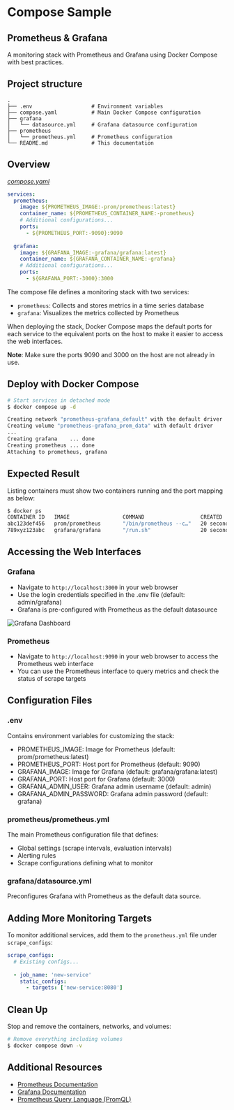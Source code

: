 # Compose Sample
## Prometheus & Grafana

A monitoring stack with Prometheus and Grafana using Docker Compose with best practices.

## Project structure

```
.
├── .env                   # Environment variables
├── compose.yaml           # Main Docker Compose configuration
├── grafana
│   └── datasource.yml     # Grafana datasource configuration
├── prometheus
│   └── prometheus.yml     # Prometheus configuration
└── README.md              # This documentation
```

## Overview

[_compose.yaml_](compose.yaml)
```yaml
services:
  prometheus:
    image: ${PROMETHEUS_IMAGE:-prom/prometheus:latest}
    container_name: ${PROMETHEUS_CONTAINER_NAME:-prometheus}
    # Additional configurations...
    ports:
      - ${PROMETHEUS_PORT:-9090}:9090
    
  grafana:
    image: ${GRAFANA_IMAGE:-grafana/grafana:latest}
    container_name: ${GRAFANA_CONTAINER_NAME:-grafana}
    # Additional configurations...
    ports:
      - ${GRAFANA_PORT:-3000}:3000
```

The compose file defines a monitoring stack with two services:
- `prometheus`: Collects and stores metrics in a time series database
- `grafana`: Visualizes the metrics collected by Prometheus

When deploying the stack, Docker Compose maps the default ports for each service to the equivalent ports on the host to make it easier to access the web interfaces.

**Note**: Make sure the ports 9090 and 3000 on the host are not already in use.

## Deploy with Docker Compose

```bash
# Start services in detached mode
$ docker compose up -d

Creating network "prometheus-grafana_default" with the default driver
Creating volume "prometheus-grafana_prom_data" with default driver
...
Creating grafana    ... done
Creating prometheus ... done
Attaching to prometheus, grafana
```

## Expected Result

Listing containers must show two containers running and the port mapping as below:

```bash
$ docker ps
CONTAINER ID   IMAGE                 COMMAND                  CREATED          STATUS                    PORTS                    NAMES
abc123def456   prom/prometheus       "/bin/prometheus --c…"   20 seconds ago   Up 19 seconds (healthy)   0.0.0.0:9090->9090/tcp   prometheus
789xyz123abc   grafana/grafana       "/run.sh"                20 seconds ago   Up 19 seconds (healthy)   0.0.0.0:3000->3000/tcp   grafana
```

## Accessing the Web Interfaces

### Grafana
- Navigate to `http://localhost:3000` in your web browser
- Use the login credentials specified in the .env file (default: admin/grafana)
- Grafana is pre-configured with Prometheus as the default datasource

![Grafana Dashboard](https://grafana.com/static/assets/img/blog/7.0/explore_prometheus_split.gif)

### Prometheus
- Navigate to `http://localhost:9090` in your web browser to access the Prometheus web interface
- You can use the Prometheus interface to query metrics and check the status of scrape targets

## Configuration Files

### .env
Contains environment variables for customizing the stack:
- PROMETHEUS_IMAGE: Image for Prometheus (default: prom/prometheus:latest)
- PROMETHEUS_PORT: Host port for Prometheus (default: 9090)
- GRAFANA_IMAGE: Image for Grafana (default: grafana/grafana:latest)
- GRAFANA_PORT: Host port for Grafana (default: 3000)
- GRAFANA_ADMIN_USER: Grafana admin username (default: admin)
- GRAFANA_ADMIN_PASSWORD: Grafana admin password (default: grafana)

### prometheus/prometheus.yml
The main Prometheus configuration file that defines:
- Global settings (scrape intervals, evaluation intervals)
- Alerting rules
- Scrape configurations defining what to monitor

### grafana/datasource.yml
Preconfigures Grafana with Prometheus as the default data source.

## Adding More Monitoring Targets

To monitor additional services, add them to the `prometheus.yml` file under `scrape_configs`:

```yaml
scrape_configs:
  # Existing configs...
  
  - job_name: 'new-service'
    static_configs:
      - targets: ['new-service:8080']
```

## Clean Up

Stop and remove the containers, networks, and volumes:

```bash
# Remove everything including volumes
$ docker compose down -v
```

## Additional Resources

- [Prometheus Documentation](https://prometheus.io/docs/introduction/overview/)
- [Grafana Documentation](https://grafana.com/docs/)
- [Prometheus Query Language (PromQL)](https://prometheus.io/docs/prometheus/latest/querying/basics/)